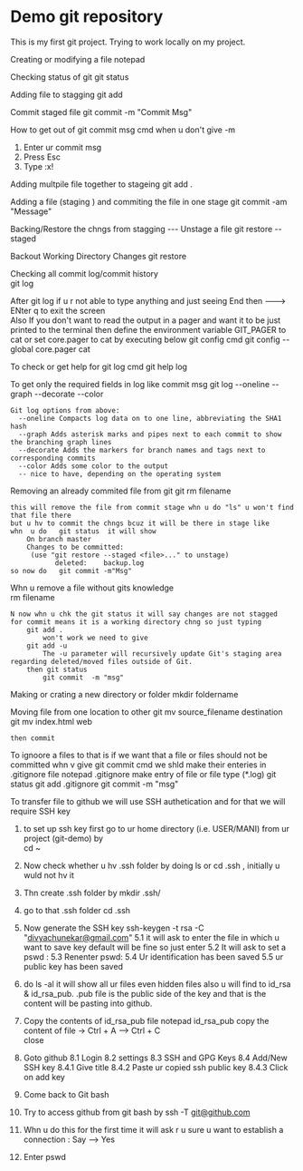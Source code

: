 # Demo git repository

This is my first git project.
Trying to work locally on my project.

Creating or modifying a file
	notepad <filename>

Checking status of git
	git status

Adding file to stagging
	git add <filename>

Commit staged file
	git commit -m "Commit Msg"

How to get out of git commit msg cmd when u don't give -m
1. Enter ur commit msg
2. Press Esc
3. Type :x!

Adding multpile file together to stageing
	git add .

Adding a file (staging ) and commiting the file in one stage
	git commit -am "Message"

Backing/Restore the chngs from stagging --- Unstage a file 
	git restore --staged <filename>

Backout Working Directory Changes 
	git restore <filename>

Checking all commit log/commit history	
	git log

After git log
if u r not able to type anything and just seeing End then ---> ENter q to exit the screen 	
Also If you don't want to read the output in a pager and want it to be just printed to the terminal then
define the environment variable GIT_PAGER to cat or set core.pager to cat by executing below git config cmd
	git config --global core.pager cat


To check or get help for git log cmd
	git help log


To get only the required fields in log like commit msg
	git log --oneline --graph --decorate --color
	
	Git log options from above: 	
	  --oneline Compacts log data on to one line, abbreviating the SHA1 hash 
	  --graph Adds asterisk marks and pipes next to each commit to show the branching graph lines 
	  --decorate Adds the markers for branch names and tags next to corresponding commits 
	  --color Adds some color to the output 
	  -- nice to have, depending on the operating system

Removing an already commited file  from git 
	git rm filename
	
	this will remove the file from commit stage whn u do "ls" u won't find that file there 
	but u hv to commit the chngs bcuz it will be there in stage like 
	whn  u do 	git status 	it will show 
		On branch master
		Changes to be committed:
 		 (use "git restore --staged <file>..." to unstage)
     		   deleted:    backup.log
 	so now do 	git commit -m"Msg"
	

  Whn u remove a file without gits knowledge  
	rm filename
	
	N now whn u chk the git status it will say changes are not stagged  for commit means it is a working directory chng so just typing 
		git add . 	
			won't work we need to give
		git add -u
			The -u parameter will recursively update Git's staging area regarding deleted/moved files outside of Git.
		then git status
			git commit  -m "msg"

Making or crating a new directory or folder
	mkdir foldername

Moving file from one location to other 
	git mv source_filename destination 			
	git mv index.html web

	then commit

To ignoore a files to that is if we want that a file or files should not be committed whn v give git commit cmd
we shld make their enteries in .gitignore file
	notepad .gitignore
		make entry of file or file type (*.log) 
	git status
	git add .gitignore
	git commit -m "msg"


To transfer file to github we will use SSH authetication and for that we will require SSH key 
1. to set up ssh key first go to ur home directory (i.e. USER/MANI) from ur project (git-demo) by 		
	cd ~
2. Now check whether u hv .ssh folder by doing ls or cd .ssh , initially u wuld not hv it
3. Thn create  .ssh folder by
	mkdir .ssh/
4. go to that .ssh folder
	cd .ssh
5. Now generate the SSH key
	 ssh-keygen -t rsa -C "divyachunekar@gmail.com"
	5.1 it will ask to enter the file in which u want to save key default will be fine so just enter
	5.2 It will ask to set a pswd : 
	5.3 Renenter pswd: 
	5.4 Ur identification has been saved
	5.5 ur public key has been saved
	
6. do ls -al
	it will show all ur files even hidden files also
	u will find to id_rsa & id_rsa_pub.  .pub file is the public side of the key and that is the content will be pasting into github.
7. Copy the contents of id_rsa_pub file 
	notepad id_rsa_pub
	copy  the content of file -> Ctrl + A --> Ctrl + C  
	close
8. Goto github
	8.1 Login
	8.2 settings
	8.3 SSH and GPG Keys
	8.4 Add/New SSH key 
		8.4.1 Give title
		8.4.2 Paste ur copied ssh public key
		8.4.3 Click on add key

9. Come back to Git bash
10. Try to access github from git bash by 
	ssh -T git@github.com
11.  Whn u do this for the first time it will ask r u sure u want to establish a connection : Say --> Yes
12. Enter pswd



	












